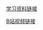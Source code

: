 <!--
 * @Author: 15868707168@163.com 15868707168@163.com
 * @Date: 2023-03-16 15:54:37
 * @LastEditors: 15868707168@163.com 15868707168@163.com
 * @LastEditTime: 2023-04-03 09:25:40
 * @FilePath: \CplusplusLesson\0_学习网址.md
 * @Description: 这是默认设置,请设置`customMade`, 打开koroFileHeader查看配置 进行设置: https://github.com/OBKoro1/koro1FileHeader/wiki/%E9%85%8D%E7%BD%AE
-->


[学习资料链接](https://cplusplus.com/reference/)

[B站视频链接](https://space.bilibili.com/389162145)


